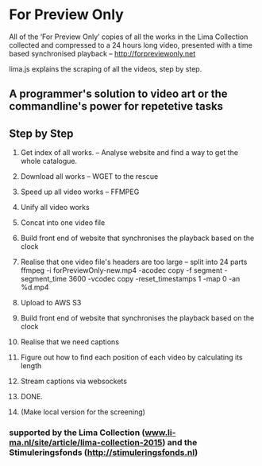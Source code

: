 # For Preview Only

All of the ‘For Preview Only’ copies of all the works in the Lima Collection collected and compressed to a 24 hours long video, presented with a time based synchronised playback – http://forpreviewonly.net

lima.js explains the scraping of all the videos, step by step.

## A programmer's solution to video art or the commandline's power for repetetive tasks
## Step by Step 

1. Get index of all works.
    – Analyse website and find a way to get the whole catalogue.

2. Download all works
    – WGET to the rescue

3. Speed up all video works
    – FFMPEG

4. Unify all video works
5. Concat into one video file
6. Build front end of website that synchronises the playback based on the clock
6. Realise that one video file's headers are too large – split into 24 parts
    ffmpeg -i forPreviewOnly-new.mp4 -acodec copy -f segment -segment_time 3600 -vcodec copy -reset_timestamps 1 -map 0 -an %d.mp4

7. Upload to AWS S3
8. Build front end of website that synchronises the playback based on the clock
9. Realise that we need captions
10. Figure out how to find each position of each video by calculating its length
11. Stream captions via websockets
12. DONE.
13. (Make local version for the screening)


### supported by the Lima Collection (www.li-ma.nl/site/article/lima-collection-2015) and the Stimuleringsfonds (http://stimuleringsfonds.nl)